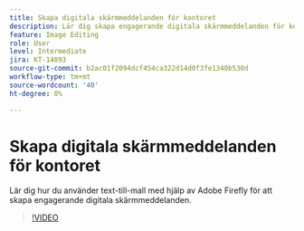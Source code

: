 ```yaml
---
title: Skapa digitala skärmmeddelanden för kontoret
description: Lär dig skapa engagerande digitala skärmmeddelanden för kontoret
feature: Image Editing
role: User
level: Intermediate
jira: KT-14893
source-git-commit: b2ac01f2094dcf454ca322d14d0f3fe1340b530d
workflow-type: tm+mt
source-wordcount: '40'
ht-degree: 0%

---
```


# Skapa digitala skärmmeddelanden för kontoret

Lär dig hur du använder text-till-mall med hjälp av Adobe Firefly för att skapa engagerande digitala skärmmeddelanden.

>[!VIDEO](https://video.tv.adobe.com/v/3427119?quality=12&learn=on&hidetitle=true)

